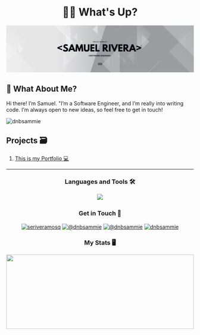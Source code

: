 <h1 align="center">👋🏽 What's Up?</h1>
<img src="./resources/banner.png"></img>

<h2 align="left">🤔 What About Me?</h2>
<p>Hi there! I’m Samuel. "I’m a Software Engineer, and I’m really into writing code. I’m always open to new ideas, so feel free to get in touch!</p>

<p align="left"> <img src="https://komarev.com/ghpvc/?username=dnbsammie&label=Profile%20views&color=00040d&style=flat" alt="dnbsammie" /> </p>


<h2>Projects 🗃</h2>
<ol>
<li><a href="https://github.com/dnbsammie/MyPortfolio" target="_blank">This is my Portfolio 💻</a></li>
</ol>
<hr>
<h3 align="center">Languages and Tools 🛠</h3>

<p align="center">
  <a href="https://skillicons.dev">
    <img src="https://skillicons.dev/icons?i=java,cpp,cs,html,css&theme=light" />
  </a>
</p>

<h3 align="center">Get in Touch 📱 </h3>
<p align="center">
<a href="https://linkedin.com/in/seriveramosq" target="blank"><img align="center" src="https://raw.githubusercontent.com/rahuldkjain/github-profile-readme-generator/master/src/images/icons/Social/linked-in-alt.svg" alt="seriveramosq" height="30" width="40" /></a>
<a href="https://instagram.com/@dnbsammie" target="blank"><img align="center" src="https://raw.githubusercontent.com/rahuldkjain/github-profile-readme-generator/master/src/images/icons/Social/instagram.svg" alt="@dnbsammie" height="30" width="40" /></a>
<a href="https://www.youtube.com/c/@dnbsammie" target="blank"><img align="center" src="https://raw.githubusercontent.com/rahuldkjain/github-profile-readme-generator/master/src/images/icons/Social/youtube.svg" alt="@dnbsammie" height="30" width="40" /></a>
<a href="https://discord.gg/dnbsammie" target="blank"><img align="center" src="https://raw.githubusercontent.com/rahuldkjain/github-profile-readme-generator/master/src/images/icons/Social/discord.svg" alt="dnbsammie" height="30" width="40" /></a>
</p>
<h3 align="Center">My Stats 🖥</h3>
<a href="https://github.com/dnbsammie/github-readme-stats">
  <img height="200" width="100%" align="center" src="https://github-readme-stats.vercel.app/api?username=dnbsammie&show_icons=true&theme=nord"/>
</a>
